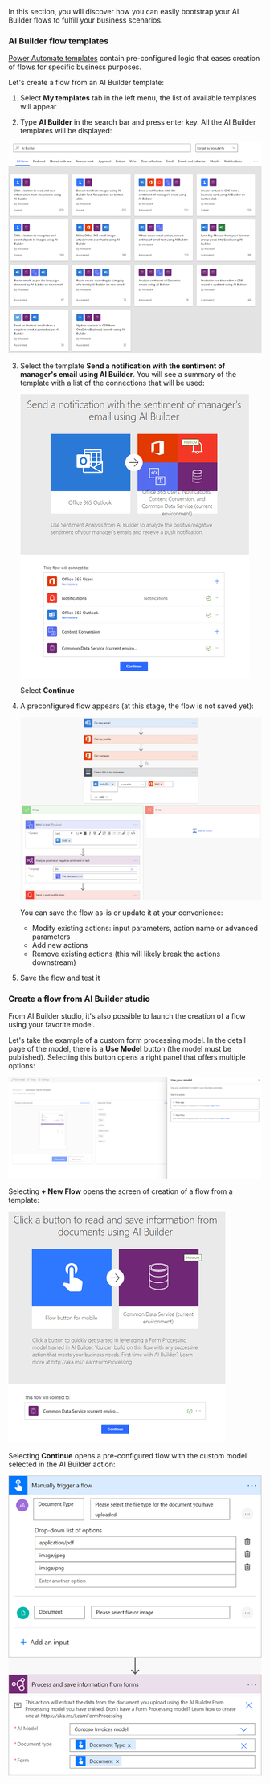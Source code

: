 In this section, you will discover how you can easily bootstrap your AI Builder flows to fulfill your business scenarios.

### AI Builder flow templates

[Power Automate templates](https://us.flow.microsoft.com/templates/) contain pre-configured logic that eases creation of flows for specific business purposes.

Let's create a flow from an AI Builder template:

1.  Select **My templates** tab in the left menu, the list of available templates will appear

2.  Type **AI Builder** in the search bar and press enter key. All the AI Builder templates will be displayed:

![A screenshot of flow templates.](../media/04-templates.png)

3.  Select the template **Send a notification with the sentiment of manager\'s email using AI Builder**. You will see a summary of the template with a list of the connections that will be used:

    ![Send sentiment notification.](../media/04-notification.png)

    Select **Continue**

4.  A preconfigured flow appears (at this stage, the flow is not saved yet):

    ![Preconfigured flow template](../media/04-preconfigured-flow.png)

    You can save the flow as-is or update it at your convenience:

    - Modify existing actions: input parameters, action name or advanced parameters
     - Add new actions
     - Remove existing actions (this will likely break the actions downstream)

5.  Save the flow and test it

### Create a flow from AI Builder studio

From AI Builder studio, it's also possible to launch the creation of a flow using your favorite model.

Let's take the example of a custom form processing model. In the detail page of the model, there is a **Use Model** button (the model must be published). Selecting this button opens a right panel that offers multiple options:

![Custom form processing model.](../media/04-custom-form.png)

Selecting **+ New Flow** opens the screen of creation of a flow from a template:

![Select new flow.](../media/04-new-flow.png)

Selecting **Continue** opens a pre-configured flow with the custom model selected in the AI Builder action:

![Select continue to open flow.](../media/04-continue-flow.png)

